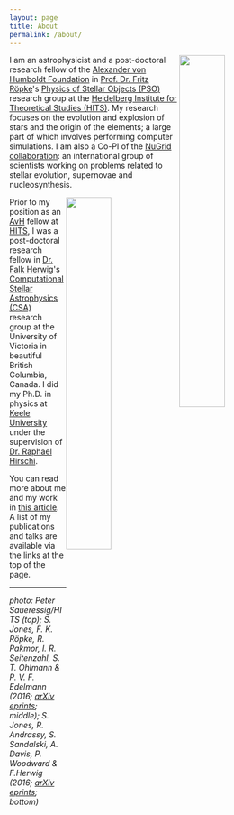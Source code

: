 ```yaml
---
layout: page
title: About
permalink: /about/
---
```


<img style="float: right" src="../content/DSC_0001.JPG" height="40%" width="40%">


I am an astrophysicist and a post-doctoral research fellow of the [Alexander
von Humboldt Foundation](http://www.humboldt-foundation.de/web/home.html) in
[Prof. Dr. Fritz Röpke](http://wwwmpa.mpa-garching.mpg.de/~fritz/)'s [Physics
of Stellar Objects (PSO)](http://www.h-its.org/en/research/pso/) research
group at the [Heidelberg Institute for Theoretical Studies
(HITS)](www.h-its.org).  My research focuses on the evolution and explosion of
stars and the origin of the elements; a large part of which involves
performing computer simulations.  I am also a Co-PI of the [NuGrid
collaboration](www.nugridstars.org): an international group of scientists
working on problems related to stellar evolution, supernovae and
nucleosynthesis.

<img style="float: right" src="../content/G14-nifs-and-D2-FV-vertical.jpg" height="40%" width="40%">

Prior to my position as an
[AvH](http://www.humboldt-foundation.de/web/home.html) fellow at
[HITS](www.h-its.org), I was a post-doctoral research fellow in [Dr. Falk
Herwig](www.astro.uvic.ca/~fherwig)'s [Computational Stellar Astrophysics
(CSA)](http://csa.phys.uvic.ca) research group at the University of Victoria
in beautiful British Columbia, Canada.
I did my Ph.D. in physics at [Keele University](http://www.keele.ac.uk/) under
the supervision of [Dr. Raphael
Hirschi](http://www.astro.keele.ac.uk/~hirschi).

You can read more about me and my work in [this
article](http://www.h-its.org/news/simulating-the-death-of-stars/). A list of
my publications and talks are available via the links at the top of the page.

---

_photo: Peter Saueressig/HITS (top); S. Jones, F. K. R&ouml;pke, R.  Pakmor, I.
R. Seitenzahl, S.  T. Ohlmann & P. V. F. Edelmann (2016; [arXiv
eprints](http://arxiv.org/abs/1602.05771); middle); S. Jones, R. Andrassy, S.
Sandalski, A. Davis, P. Woodward & F.Herwig (2016; [arXiv
eprints](http://arxiv.org/abs/1605.03766); bottom)_
